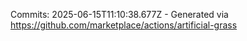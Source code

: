 Commits: 2025-06-15T11:10:38.677Z - Generated via https://github.com/marketplace/actions/artificial-grass
<br>
